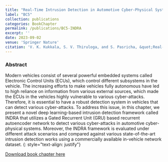 ```yaml
---
title: "Real-Time Intrusion Detection in Automotive Cyber-Physical Systems with Recurrent Autoencoders"
label: "BC5"
collection: publications
categories: BookChapter
permalink: /publications/BC5-INDRA
excerpt: ''
date: 2023-09-02
venue: 'Springer Nature'
citation: 'V. K. Kukkala, S. V. Thiruloga, and S. Pasricha, &quot;Real-Time Intrusion Detection in Automotive Cyber-Physical Systems with Recurrent Autoencoders,&quot; in <i>Machine Learning and Optimization Techniques for Automotive Cyber-Physical Systems</i>, Springer Nature, 2023.'
---
```


### Abstract
Modern vehicles consist of several powerful embedded systems called Electronic Control Units (ECUs), which control different subsystems in the vehicle. The increasing efforts to make vehicles fully autonomous have led to high reliance on information from various external sources, which made the ECUs in the vehicles highly vulnerable to various cyber-attacks. Therefore, it is essential to have a robust detection system in vehicles that can detect various cyber-attacks. To address this issue, in this chapter, we present a novel deep learning-based intrusion detection framework called INDRA that utilizes a Gated Recurrent Unit (GRU) based recurrent autoencoder network to detect various cyber-attacks in automotive cyber-physical systems. Moreover, the INDRA framework is evaluated under different attack scenarios and compared against various state-of-the-art intrusion detection works using a commercially available in-vehicle network dataset.
{: style="text-align: justify"}

[Download book chapter here](https://link.springer.com/chapter/10.1007/978-3-031-28016-0_10)